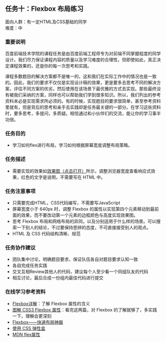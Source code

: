 ## 任务十：Flexbox 布局练习

面向人群：有一定HTML及CSS基础的同学  
难度：中


### 重要说明

百度前端技术学院的课程任务是由百度前端工程师专为对前端不同掌握程度的同学设计。我们尽力保证课程内容的质量以及学习难度的合理性，但即使如此，真正决定课程效果的，还是你的每一次思考和实践。

课程多数题目的解决方案都不是唯一的，这和我们在实际工作中的情况也是一致的。因此，我们的要求不仅仅是实现设计稿的效果，更是要多去思考不同的解决方案，评估不同方案的优劣，然后使用在该场景下最优雅的方式去实现。那些最终没有被我们采纳的方案，同样也可以帮助我们学到很多知识。所以，我们列出的参考资料未必是实现需求所必须的。有的时候，实现题目的要求很简单，甚至参考资料里就有，但是背后的思考和亲手去实践却是任务最关键的一部分。在学习这些资料时，要多思考，多提问，多质疑。相信通过和小伙伴们的交流，能让你的学习事半功倍。

### 任务目的

*   学习如何flex进行布局，学习如何根据屏幕宽度调整布局策略。

### 任务描述

*   需要实现的效果如[效果图（点击打开）](http://7xrp04.com1.z0.glb.clouddn.com/task_1_10_1.png)所示，调整浏览器宽度查看响应式效果，红色的文字是说明，不需要写在 HTML 中。

### 任务注意事项

*   只需要完成HTML，CSS代码编写，不需要写JavaScript
*   屏幕宽度小于 640px 时，调整 Flexbox 的属性以实现第四个元素移动到最前面的效果，而不要改动第一个元素的边框颜色与高度实现效果图。
*   思考 Flexbox 布局和网格布局的异同，以及分别适用于什么样的场景。可以搜索一下别人的结论，不过要保持思辨的态度，不可直接接受别人的观点。
*   HTML 及 CSS 代码结构清晰、规范

### 任务协作建议

*   团队集中讨论，明确题目要求，保证队伍各自对题目要求认知一致
*   各自完成任务实践
*   交叉互相Review其他人的代码，建议每个人至少看一个同组队友的代码
*   相互讨论，最后合成一份组内最佳代码进行提交

### 在线学习参考资料

*   [Flexbox详解](https://segmentfault.com/a/1190000002910324)：了解 Flexbox 属性的含义
*   [图解 CSS3 Flexbox 属性](https://web.tutorialonfree.com/tu-jie-css3-flexboxshu-xing/)：看完这两篇，对 Flexbox 的了解就够了，多实践一下，理解会更深刻
*   [Flexbox——快速布局神器](http://www.w3cplus.com/css3/flexbox-basics.html)
*   [使用 CSS 弹性盒](https://developer.mozilla.org/zh-CN/docs/Web/CSS/CSS_Flexible_Box_Layout/Using_CSS_flexible_boxes)
*   [MDN flex属性](https://developer.mozilla.org/zh-CN/docs/Web/CSS/flex)
